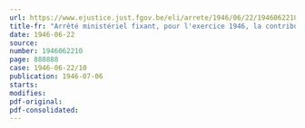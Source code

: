 ```yaml
---
url: https://www.ejustice.just.fgov.be/eli/arrete/1946/06/22/1946062210/justel
title-fr: "Arrêté ministériel fixant, pour l'exercice 1946, la contribution provisionnelle à verser au Conseil professionnel du Commerce de Gros en Charbons, en liquidation"
date: 1946-06-22
source:
number: 1946062210
page: 888888
case: 1946-06-22/10
publication: 1946-07-06
starts:
modifies:
pdf-original:
pdf-consolidated:
---
```


